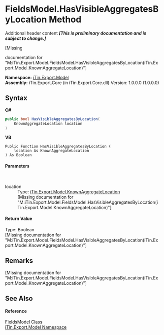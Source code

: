 # FieldsModel.HasVisibleAggregatesByLocation Method 
Additional header content _**\[This is preliminary documentation and is subject to change.\]**_

\[Missing <summary> documentation for "M:iTin.Export.Model.FieldsModel.HasVisibleAggregatesByLocation(iTin.Export.Model.KnownAggregateLocation)"\]

**Namespace:**&nbsp;<a href="ef57ffcc-e95e-b212-5a46-9aa6f5a3511f">iTin.Export.Model</a><br />**Assembly:**&nbsp;iTin.Export.Core (in iTin.Export.Core.dll) Version: 1.0.0.0 (1.0.0.0)

## Syntax

**C#**<br />
``` C#
public bool HasVisibleAggregatesByLocation(
	KnownAggregateLocation location
)
```

**VB**<br />
``` VB
Public Function HasVisibleAggregatesByLocation ( 
	location As KnownAggregateLocation
) As Boolean
```


#### Parameters
&nbsp;<dl><dt>location</dt><dd>Type: <a href="86607617-d476-ba06-8253-98a425154103">iTin.Export.Model.KnownAggregateLocation</a><br />\[Missing <param name="location"/> documentation for "M:iTin.Export.Model.FieldsModel.HasVisibleAggregatesByLocation(iTin.Export.Model.KnownAggregateLocation)"\]</dd></dl>

#### Return Value
Type: Boolean<br />\[Missing <returns> documentation for "M:iTin.Export.Model.FieldsModel.HasVisibleAggregatesByLocation(iTin.Export.Model.KnownAggregateLocation)"\]

## Remarks
\[Missing <remarks> documentation for "M:iTin.Export.Model.FieldsModel.HasVisibleAggregatesByLocation(iTin.Export.Model.KnownAggregateLocation)"\]

## See Also


#### Reference
<a href="67f244a8-b0dc-ea30-9ef6-fe4c85935202">FieldsModel Class</a><br /><a href="ef57ffcc-e95e-b212-5a46-9aa6f5a3511f">iTin.Export.Model Namespace</a><br />